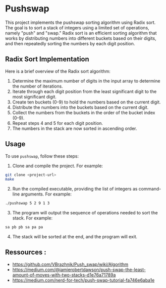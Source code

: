 # Pushswap

This project implements the pushswap sorting algorithm using Radix sort. The goal is to sort a stack of integers using a limited set of operations, namely "push" and "swap." Radix sort is an efficient sorting algorithm that works by distributing numbers into different buckets based on their digits, and then repeatedly sorting the numbers by each digit position.

## Radix Sort Implementation

Here is a brief overview of the Radix sort algorithm:

1. Determine the maximum number of digits in the input array to determine the number of iterations.
2. Iterate through each digit position from the least significant digit to the most significant digit.
3. Create ten buckets (0-9) to hold the numbers based on the current digit.
4. Distribute the numbers into the buckets based on the current digit.
5. Collect the numbers from the buckets in the order of the bucket index (0-9).
6. Repeat steps 4 and 5 for each digit position.
7. The numbers in the stack are now sorted in ascending order.

## Usage

To use `pushswap`, follow these steps:

1. Clone and compile the project. For example:
```bash
git clone <project-url>
make
```

2. Run the compiled executable, providing the list of integers as command-line arguments. For example:
```bash
./pushswap 5 2 9 1 3
```

3. The program will output the sequence of operations needed to sort the stack. For example:
```bash
sa pb pb sa pa pa
```

4. The stack will be sorted at the end, and the program will exit.

## Ressources :

- https://github.com/VBrazhnik/Push_swap/wiki/Algorithm
- https://medium.com/@jamierobertdawson/push-swap-the-least-amount-of-moves-with-two-stacks-d1e76a71789a
- https://medium.com/nerd-for-tech/push-swap-tutorial-fa746e6aba1e
